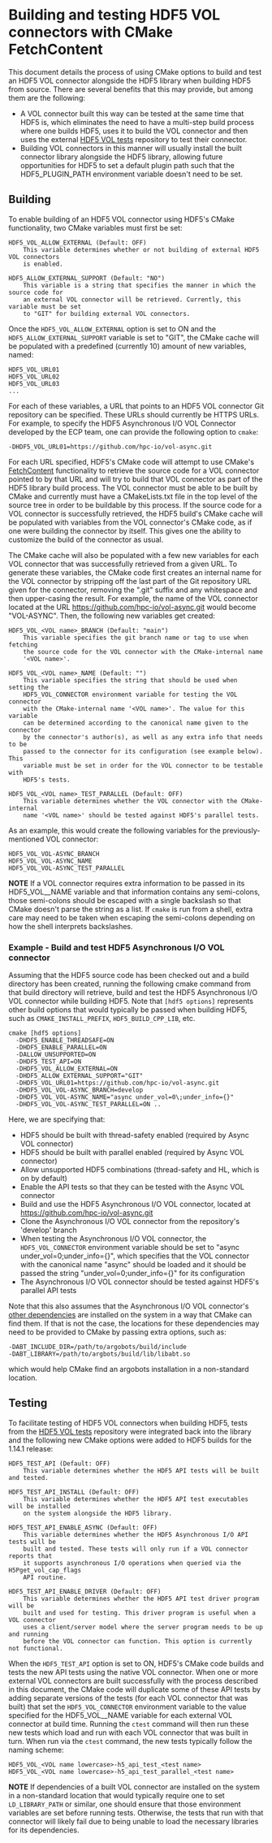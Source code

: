 # Building and testing HDF5 VOL connectors with CMake FetchContent

This document details the process of using CMake options to build and test
an HDF5 VOL connector alongside the HDF5 library when building HDF5 from
source. There are several benefits that this may provide, but among them
are the following:

  * A VOL connector built this way can be tested at the same time that
    HDF5 is, which eliminates the need to have a multi-step build process
    where one builds HDF5, uses it to build the VOL connector and then
    uses the external [HDF5 VOL tests](https://github.com/hdfGroup/vol-tests)
    repository to test their connector.
  * Building VOL connectors in this manner will usually install the built
    connector library alongside the HDF5 library, allowing future opportunities
    for HDF5 to set a default plugin path such that the HDF5_PLUGIN_PATH
    environment variable doesn't need to be set.

## Building

To enable building of an HDF5 VOL connector using HDF5's CMake functionality,
two CMake variables must first be set:

    HDF5_VOL_ALLOW_EXTERNAL (Default: OFF)
        This variable determines whether or not building of external HDF5 VOL connectors
        is enabled.

    HDF5_ALLOW_EXTERNAL_SUPPORT (Default: "NO")
        This variable is a string that specifies the manner in which the source code for
        an external VOL connector will be retrieved. Currently, this variable must be set
        to "GIT" for building external VOL connectors.

Once the `HDF5_VOL_ALLOW_EXTERNAL` option is set to ON and the `HDF5_ALLOW_EXTERNAL_SUPPORT`
variable is set to "GIT", the CMake cache will be populated with a predefined
(currently 10) amount of new variables, named:

    HDF5_VOL_URL01
    HDF5_VOL_URL02
    HDF5_VOL_URL03
    ...

For each of these variables, a URL that points to an HDF5 VOL connector Git
repository can be specified. These URLs should currently be HTTPS URLs. For
example, to specify the HDF5 Asynchronous I/O VOL Connector developed by the
ECP team, one can provide the following option to `cmake`:

    -DHDF5_VOL_URL01=https://github.com/hpc-io/vol-async.git

For each URL specified, HDF5's CMake code will attempt to use CMake's
[FetchContent](https://cmake.org/cmake/help/latest/module/FetchContent.html)
functionality to retrieve the source code for a VOL connector pointed to by
that URL and will try to build that VOL connector as part of the HDF5 library
build process. The VOL connector must be able to be built by CMake and currently
must have a CMakeLists.txt file in the top level of the source tree in order to
be buildable by this process. If the source code for a VOL connector is successfully
retrieved, the HDF5 build's CMake cache will be populated with variables from
the VOL connector's CMake code, as if one were building the connector by itself.
This gives one the ability to customize the build of the connector as usual.

The CMake cache will also be populated with a few new variables for each VOL
connector that was successfully retrieved from a given URL. To generate these
variables, the CMake code first creates an internal name for the VOL connector
by stripping off the last part of the Git repository URL given for the connector,
removing the ".git" suffix and any whitespace and then upper-casing the result.
For example, the name of the VOL connector located at the URL
https://github.com/hpc-io/vol-async.git would become "VOL-ASYNC". Then, the following
new variables get created:

    HDF5_VOL_<VOL name>_BRANCH (Default: "main")
        This variable specifies the git branch name or tag to use when fetching
        the source code for the VOL connector with the CMake-internal name
        '<VOL name>'.

    HDF5_VOL_<VOL name>_NAME (Default: "")
        This variable specifies the string that should be used when setting the
        HDF5_VOL_CONNECTOR environment variable for testing the VOL connector
        with the CMake-internal name '<VOL name>'. The value for this variable
        can be determined according to the canonical name given to the connector
        by the connector's author(s), as well as any extra info that needs to be
        passed to the connector for its configuration (see example below). This
        variable must be set in order for the VOL connector to be testable with
        HDF5's tests.

    HDF5_VOL_<VOL name>_TEST_PARALLEL (Default: OFF)
        This variable determines whether the VOL connector with the CMake-internal
        name '<VOL name>' should be tested against HDF5's parallel tests.

As an example, this would create the following variables for the
previously-mentioned VOL connector:

    HDF5_VOL_VOL-ASYNC_BRANCH
    HDF5_VOL_VOL-ASYNC_NAME
    HDF5_VOL_VOL-ASYNC_TEST_PARALLEL

**NOTE**
If a VOL connector requires extra information to be passed in its
HDF5_VOL_<VOL name>_NAME variable and that information contains any semi-colons,
those semi-colons should be escaped with a single backslash so that CMake
doesn't parse the string as a list. If `cmake` is run from a shell, extra care
may need to be taken when escaping the semi-colons depending on how the
shell interprets backslashes.

### Example - Build and test HDF5 Asynchronous I/O VOL connector

Assuming that the HDF5 source code has been checked out and a build directory
has been created, running the following cmake command from that build directory
will retrieve, build and test the HDF5 Asynchronous I/O VOL connector while
building HDF5. Note that `[hdf5 options]` represents other build options that
would typically be passed when building HDF5, such as `CMAKE_INSTALL_PREFIX`,
`HDF5_BUILD_CPP_LIB`, etc.

    cmake [hdf5 options]
      -DHDF5_ENABLE_THREADSAFE=ON
      -DHDF5_ENABLE_PARALLEL=ON
      -DALLOW_UNSUPPORTED=ON
      -DHDF5_TEST_API=ON
      -DHDF5_VOL_ALLOW_EXTERNAL=ON
      -DHDF5_ALLOW_EXTERNAL_SUPPORT="GIT"
      -DHDF5_VOL_URL01=https://github.com/hpc-io/vol-async.git
      -DHDF5_VOL_VOL-ASYNC_BRANCH=develop 
      -DHDF5_VOL_VOL-ASYNC_NAME="async under_vol=0\;under_info={}"
      -DHDF5_VOL_VOL-ASYNC_TEST_PARALLEL=ON ..

Here, we are specifying that:

  * HDF5 should be built with thread-safety enabled (required by Async VOL connector)
  * HDF5 should be built with parallel enabled (required by Async VOL connector)
  * Allow unsupported HDF5 combinations (thread-safety and HL, which is on by default)
  * Enable the API tests so that they can be tested with the Async VOL connector
  * Build and use the HDF5 Asynchronous I/O VOL connector, located at
    https://github.com/hpc-io/vol-async.git
  * Clone the Asynchronous I/O VOL connector from the repository's 'develop' branch
  * When testing the Asynchronous I/O VOL connector, the `HDF5_VOL_CONNECTOR` environment
    variable should be set to "async under_vol=0\;under_info={}", which
    specifies that the VOL connector with the canonical name "async" should
    be loaded and it should be passed the string "under_vol=0;under_info={}"
    for its configuration
  * The Asynchronous I/O VOL connector should be tested against HDF5's parallel API tests

Note that this also assumes that the Asynchronous I/O VOL connector's
[other dependencies](https://hdf5-vol-async.readthedocs.io/en/latest/gettingstarted.html#preparation)
are installed on the system in a way that CMake can find them. If that is not
the case, the locations for these dependencies may need to be provided to CMake
by passing extra options, such as:

    -DABT_INCLUDE_DIR=/path/to/argobots/build/include
    -DABT_LIBRARY=/path/to/argbots/build/lib/libabt.so

which would help CMake find an argobots installation in a non-standard location.

## Testing

To facilitate testing of HDF5 VOL connectors when building HDF5, tests from
the [HDF5 VOL tests](https://github.com/hdfGroup/vol-tests) repository were
integrated back into the library and the following new CMake options were
added to HDF5 builds for the 1.14.1 release:

    HDF5_TEST_API (Default: OFF)
        This variable determines whether the HDF5 API tests will be built and tested.

    HDF5_TEST_API_INSTALL (Default: OFF)
        This variable determines whether the HDF5 API test executables will be installed
        on the system alongside the HDF5 library.

    HDF5_TEST_API_ENABLE_ASYNC (Default: OFF)
        This variable determines whether the HDF5 Asynchronous I/O API tests will be
        built and tested. These tests will only run if a VOL connector reports that
        it supports asynchronous I/O operations when queried via the H5Pget_vol_cap_flags
        API routine.

    HDF5_TEST_API_ENABLE_DRIVER (Default: OFF)
        This variable determines whether the HDF5 API test driver program will be
        built and used for testing. This driver program is useful when a VOL connector
        uses a client/server model where the server program needs to be up and running
        before the VOL connector can function. This option is currently not functional.

When the `HDF5_TEST_API` option is set to ON, HDF5's CMake code builds and tests
the new API tests using the native VOL connector. When one or more external VOL
connectors are built successfully with the process described in this document,
the CMake code will duplicate some of these API tests by adding separate
versions of the tests (for each VOL connector that was built) that set the
`HDF5_VOL_CONNECTOR` environment variable to the value specified for the
HDF5_VOL_<VOL name>_NAME variable for each external VOL connector at build time.
Running the `ctest` command will then run these new tests which load and run with
each VOL connector that was built in turn. When run via the `ctest` command, the
new tests typically follow the naming scheme:

    HDF5_VOL_<VOL name lowercase>-h5_api_test_<test name>
    HDF5_VOL_<VOL name lowercase>-h5_api_test_parallel_<test name>

**NOTE**
If dependencies of a built VOL connector are installed on the system in
a non-standard location that would typically require one to set `LD_LIBRARY_PATH`
or similar, one should ensure that those environment variables are set before
running tests. Otherwise, the tests that run with that connector will likely
fail due to being unable to load the necessary libraries for its dependencies.
